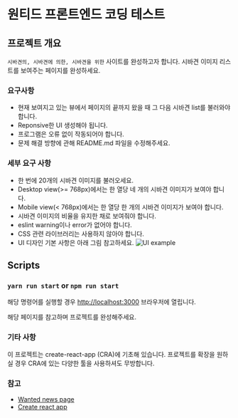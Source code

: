 # 원티드 프론트엔드 코딩 테스트
## 프로젝트 개요
`시바견의, 시바견에 의한, 시바견을 위한` 사이트를 완성하고자 합니다.
시바견 이미지 리스트를 보여주는 페이지를 완성하세요.

### 요구사항
  * 현재 보여지고 있는 뷰에서 페이지의 끝까지 왔을 때 그 다음 시바견 list를 불러와야 합니다.
  * Reponsive한 UI 생성해야 됩니다.
  * 프로그램은 오류 없이 작동되어야 합니다.
  * 문제 해결 방향에 관해 README.md 파일을 수정해주세요.

### 세부 요구 사항
  * 한 번에 20개의 시바견 이미지를 불러오세요.
  * Desktop view(>= 768px)에서는 한 열당 네 개의 시바견 이미지가 보여야 합니다.
  * Mobile view(< 768px)에서는 한 열당 한 개의 시바견 이미지가 보여야 합니다.
  * 시바견 이미지의 비율을 유지한 채로 보여줘야 합니다.
  * eslint warning이나 error가 없어야 합니다.
  * CSS 관련 라이브러리는 사용하지 않아야 합니다.
  * UI 디자인 기본 사항은 아래 그림 참고하세요.
  ![UI example](https://s3.ap-northeast-2.amazonaws.com/wanted-public/sample.jpg)

## Scripts
### `yarn run start` or `npm run start`
해당 명령어를 실행할 경우 [http://localhost:3000](http://localhost:3000) 브라우저에 열립니다.

해당 페이지를 참고하며 프로젝트를 완성해주세요.

### 기타 사항
이 프로젝트는 create-react-app (CRA)에 기초해 있습니다.
프로젝트를 확장을 원하실 경우 CRA에 있는 다양한 툴을 사용하셔도 무방합니다.

### 참고
  * [Wanted news page](https://www.wanted.co.kr/news)
  * [Create react app](https://facebook.github.io/create-react-app/)
